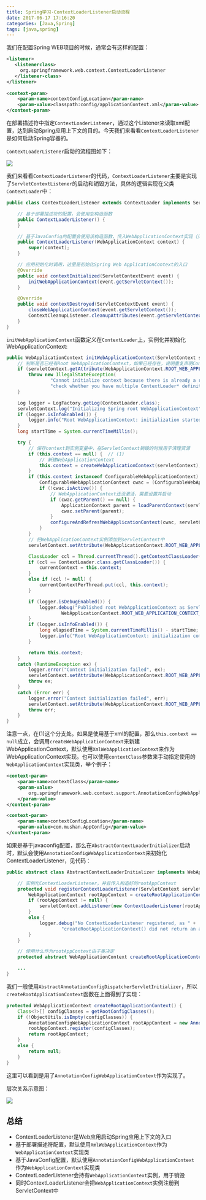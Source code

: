 ```yaml
---
title: Spring学习-ContextLoaderListener启动流程
date: 2017-06-17 17:16:20
categories: [Java,Spring]
tags: [java,spring]
---
```


我们在配置Spring WEB项目的时候，通常会有这样的配置：

```xml
<listener>
   <listenerclass>
     org.springframework.web.context.ContextLoaderListener
   </listener-class>
</listener>
 
<context-param>
    <param-name>contextConfigLocation</param-name>
    <param-value>classpath:config/applicationContext.xml</param-value>
</context-param>
```

在部署描述符中指定`ContextLoaderListener`，通过这个Listener来读取xml配置，达到启动Spring应用上下文的目的。今天我们来看看`ContextLoaderListener`是如何启动Spring容器的。

<!-- more -->

`ContextLoaderListener`启动的流程图如下：

![](/img/java/spring/ContextLoaderListener-start-flow.png)

我们来看看`ContextLoaderListener`的代码，`ContextLoaderListener`主要是实现了`ServletContextListener`的启动和销毁方法，具体的逻辑实现在父类`ContextLoader`中：

```java
public class ContextLoaderListener extends ContextLoader implements ServletContextListener {

    // 基于部署描述符的配置，会使用空构造函数
	public ContextLoaderListener() {
	}

    // 基于JavaConfig的配置会使用该构造函数，传入WebApplicationContext实现（见下文）
	public ContextLoaderListener(WebApplicationContext context) {
		super(context);
	}

    // 应用初始化时调用，这里是初始化Spring Web ApplicationContext的入口
	@Override
	public void contextInitialized(ServletContextEvent event) {
		initWebApplicationContext(event.getServletContext());
	}

	@Override
	public void contextDestroyed(ServletContextEvent event) {
		closeWebApplicationContext(event.getServletContext());
		ContextCleanupListener.cleanupAttributes(event.getServletContext());
	}
}
```

`initWebApplicationContext`函数定义在`ContextLoader`上，实例化并初始化WebApplicationContext:

```java
public WebApplicationContext initWebApplicationContext(ServletContext servletContext) {
	// 判断是否已经有Root WebApplicationContext，如果已经存在，说明重复声明ContextLoader了
	if (servletContext.getAttribute(WebApplicationContext.ROOT_WEB_APPLICATION_CONTEXT_ATTRIBUTE) != null) {
		throw new IllegalStateException(
				"Cannot initialize context because there is already a root application context present - " +
				"check whether you have multiple ContextLoader* definitions in your web.xml!");
	}

	Log logger = LogFactory.getLog(ContextLoader.class);
	servletContext.log("Initializing Spring root WebApplicationContext");
	if (logger.isInfoEnabled()) {
		logger.info("Root WebApplicationContext: initialization started");
	}
	long startTime = System.currentTimeMillis();

	try {
		// 保存context到实例变量中，在ServletContext销毁的时候用于清理资源
		if (this.context == null) {  // (1)
			// 新建WebApplicationContext
			this.context = createWebApplicationContext(servletContext);
		}
		if (this.context instanceof ConfigurableWebApplicationContext) {
			ConfigurableWebApplicationContext cwac = (ConfigurableWebApplicationContext) this.context;
			if (!cwac.isActive()) {
				// WebApplicationContext还没激活，需要设置并启动
				if (cwac.getParent() == null) {
					ApplicationContext parent = loadParentContext(servletContext);
					cwac.setParent(parent);
				}
				configureAndRefreshWebApplicationContext(cwac, servletContext);
			}
		}
		// 把WebApplicationContext实例添加到servletContext中
		servletContext.setAttribute(WebApplicationContext.ROOT_WEB_APPLICATION_CONTEXT_ATTRIBUTE, this.context);

		ClassLoader ccl = Thread.currentThread().getContextClassLoader();
		if (ccl == ContextLoader.class.getClassLoader()) {
			currentContext = this.context;
		}
		else if (ccl != null) {
			currentContextPerThread.put(ccl, this.context);
		}

		if (logger.isDebugEnabled()) {
			logger.debug("Published root WebApplicationContext as ServletContext attribute with name [" +
					WebApplicationContext.ROOT_WEB_APPLICATION_CONTEXT_ATTRIBUTE + "]");
		}
		if (logger.isInfoEnabled()) {
			long elapsedTime = System.currentTimeMillis() - startTime;
			logger.info("Root WebApplicationContext: initialization completed in " + elapsedTime + " ms");
		}

		return this.context;
	}
	catch (RuntimeException ex) {
		logger.error("Context initialization failed", ex);
		servletContext.setAttribute(WebApplicationContext.ROOT_WEB_APPLICATION_CONTEXT_ATTRIBUTE, ex);
		throw ex;
	}
	catch (Error err) {
		logger.error("Context initialization failed", err);
		servletContext.setAttribute(WebApplicationContext.ROOT_WEB_APPLICATION_CONTEXT_ATTRIBUTE, err);
		throw err;
	}
}
```

注意一点，在(1)这个分支处。如果是使用基于xml的配置，那么`this.context == null`成立，会调用`createWebApplicationContext`来新建WebApplicationContext，默认使用`XmlWebApplicationContext`来作为WebApplicationContext实现。也可以使用`contextClass`参数来手动指定使用的`WebApplicationContext`实现类，举个例子：

```xml
<context-param>
    <param-name>contextClass</param-name>
    <param-value>
        org.springframework.web.context.support.AnnotationConfigWebApplicationContext
    </param-value>
</context-param>

<context-param>
    <param-name>contextConfigLocation</param-name>
    <param-value>com.mushan.AppConfig</param-value>
</context-param>
```

如果是基于javaconfig配置，那么在`AbstractContextLoaderInitializer`启动时，默认会使用`AnnotationConfigWebApplicationContext`来初始化ContextLoaderListener，见代码：

```java
public abstract class AbstractContextLoaderInitializer implements WebApplicationInitializer {

    // 实例化ContextLoaderListener，并且传入构造好的rootAppContext
	protected void registerContextLoaderListener(ServletContext servletContext) {
		WebApplicationContext rootAppContext = createRootApplicationContext();
		if (rootAppContext != null) {
			servletContext.addListener(new ContextLoaderListener(rootAppContext));
		}
		else {
			logger.debug("No ContextLoaderListener registered, as " +
					"createRootApplicationContext() did not return an application context");
		}
	}

    // 使用什么作为rootAppContext由子类决定
    protected abstract WebApplicationContext createRootApplicationContext();

    ...
}
```

我们一般使用`AbstractAnnotationConfigDispatcherServletInitializer`，所以`createRootApplicationContext`函数在上面得到了实现：

```java
protected WebApplicationContext createRootApplicationContext() {
    Class<?>[] configClasses = getRootConfigClasses();
    if (!ObjectUtils.isEmpty(configClasses)) {
        AnnotationConfigWebApplicationContext rootAppContext = new AnnotationConfigWebApplicationContext();
        rootAppContext.register(configClasses);
        return rootAppContext;
    }
    else {
        return null;
    }
}
```

这里可以看到是用了`AnnotationConfigWebApplicationContext`作为实现了。

层次关系示意图：

![](/img/java/spring/ContextLoaderListener-start-flow-java-config.png)

## 总结

- ContextLoaderListener是Web应用启动Spring应用上下文的入口
- 基于部署描述符配置，默认使用`XmlWebApplicationContext`作为`WebApplicationContext`实现类
- 基于JavaConfig配置，默认使用`AnnotationConfigWebApplicationContext`作为`WebApplicationContext`实现类
- ContextLoaderListener会持有`WebApplicationContext`实例，用于销毁
- 同时ContextLoaderListener会把`WebApplicationContext`实例注册到ServletContext中